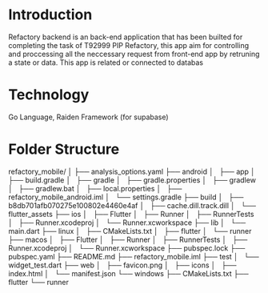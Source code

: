 # Introduction

Refactory backend is an back-end application that has been builted for completing the task of T92999 PIP Refactory, this app aim for controlling
and proccessing all the neccessary request from front-end app by retruning a state or data. This app is related or connected to databas 

# Technology

Go Language, Raiden Framework (for supabase)

# Folder Structure

refactory_mobile/
│
├── analysis_options.yaml
├── android
│   ├── app
│   ├── build.gradle
│   ├── gradle
│   ├── gradle.properties
│   ├── gradlew
│   ├── gradlew.bat
│   ├── local.properties
│   ├── refactory_mobile_android.iml
│   └── settings.gradle
├── build
│   ├── b8db701afb070275e100802e4460e4af
│   ├── cache.dill.track.dill
│   └── flutter_assets
├── ios
│   ├── Flutter
│   ├── Runner
│   ├── RunnerTests
│   ├── Runner.xcodeproj
│   └── Runner.xcworkspace
├── lib
│   └── main.dart
├── linux
│   ├── CMakeLists.txt
│   ├── flutter
│   └── runner
├── macos
│   ├── Flutter
│   ├── Runner
│   ├── RunnerTests
│   ├── Runner.xcodeproj
│   └── Runner.xcworkspace
├── pubspec.lock
├── pubspec.yaml
├── README.md
├── refactory_mobile.iml
├── test
│   └── widget_test.dart
├── web
│   ├── favicon.png
│   ├── icons
│   ├── index.html
│   └── manifest.json
└── windows
    ├── CMakeLists.txt
    ├── flutter
    └── runner
